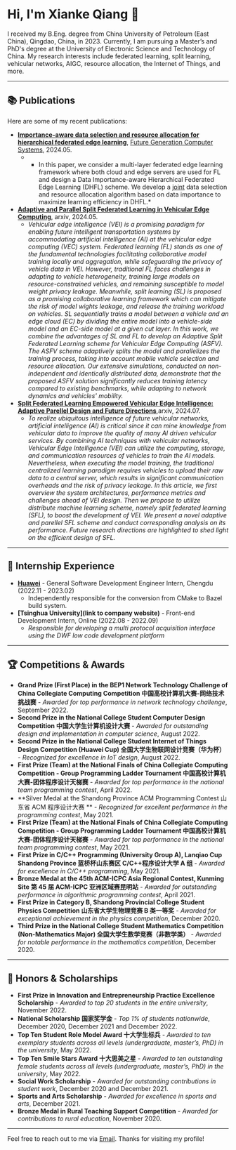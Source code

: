 # Hi, I'm Xianke Qiang 👋

I received my B.Eng. degree from China University of Petroleum (East China), Qingdao, China, in 2023. Currently, I am pursuing a Master’s and PhD's degree at the University of Electronic Science and Technology of China. My research interests include federated learning, split learning, vehicular networks, AIGC, resource allocation, the Internet of Things, and more. 

---

## 📚 Publications

Here are some of my recent publications:

- **[Importance-aware data selection and resource allocation for hierarchical federated edge learning](https://www.sciencedirect.com/science/article/abs/pii/S0167739X23004740)**, [Future Generation Computer Systems](https://www.sciencedirect.com/journal/future-generation-computer-systems), 2024.05. 
  - * In this paper, we consider a multi-layer federated edge learning framework where both cloud and edge servers are used for FL and design a Data Importance-aware Hierarchical Federated Edge Learning (DHFL) scheme. We develop a [joint](https://www.sciencedirect.com/topics/engineering/joints-structural-components) data selection and resource allocation algorithm based on data importance to maximize learning efficiency in DHFL.*
- **[Adaptive and Parallel Split Federated Learning in Vehicular Edge Computing](https://arxiv.org/abs/2405.18707)**, arxiv, 2024.05.
  - *Vehicular edge intelligence (VEI) is a promising paradigm for enabling future intelligent transportation systems by accommodating artificial intelligence (AI) at the vehicular edge computing (VEC) system. Federated learning (FL) stands as one of the fundamental technologies facilitating collaborative model training locally and aggregation, while safeguarding the privacy of vehicle data in VEI. However, traditional FL faces challenges in adapting to vehicle heterogeneity, training large models on resource-constrained vehicles, and remaining susceptible to model weight privacy leakage. Meanwhile, split learning (SL) is proposed as a promising collaborative learning framework which can mitigate the risk of model wights leakage, and release the training workload on vehicles. SL sequentially trains a model between a vehicle and an edge cloud (EC) by dividing the entire model into a vehicle-side model and an EC-side model at a given cut layer. In this work, we combine the advantages of SL and FL to develop an Adaptive Split Federated Learning scheme for Vehicular Edge Computing (ASFV). The ASFV scheme adaptively splits the model and parallelizes the training process, taking into account mobile vehicle selection and resource allocation. Our extensive simulations, conducted on non-independent and identically distributed data, demonstrate that the proposed ASFV solution significantly reduces training latency compared to existing benchmarks, while adapting to network dynamics and vehicles' mobility.*
- **[Split Federated Learning Empowered Vehicular Edge Intelligence: Adaptive Parellel Design and Future Directions](https://arxiv.org/abs/2406.15804)**,arxiv, 2024.07.
  - *To realize ubiquitous intelligence of future vehicular networks, artificial intelligence (AI) is critical since it can mine knowledge from vehicular data to improve the quality of many AI driven vehicular services. By combining AI techniques with vehicular networks, Vehicular Edge Intelligence (VEI) can utilize the computing, storage, and communication resources of vehicles to train the AI models. Nevertheless, when executing the model training, the traditional centralized learning paradigm requires vehicles to upload their raw data to a central server, which results in significant communication overheads and the risk of privacy leakage. In this article, we first overview the system architectures, performance metrics and challenges ahead of VEI design. Then we propose to utilize distribute machine learning scheme, namely split federated learning (SFL), to boost the development of VEI. We present a novel adaptive and parellel SFL scheme and conduct corresponding analysis on its performance. Future research directions are highlighted to shed light on the efficient design of SFL.*

---

## 💼 Internship Experience

- **[Huawei](https://career.huawei.com/reccampportal/portal5/campus-recruitment.html)** - General Software Development Engineer Intern, Chengdu (2022.11 - 2023.02)
  - Independently responsible for the conversion from CMake to Bazel build system.
- **[Tsinghua University](link to company website)** - Front-end Development Intern, Online (2022.08 - 2022.09)
  - *Responsible for developing a multi protocol acquisition interface using the DWF low code development platform*

---

## 🏆 Competitions & Awards

- **Grand Prize (First Place) in the BEP1 Network Technology Challenge of China Collegiate Computing Competition 中国高校计算机大赛-网络技术挑战赛** - *Awarded for top performance in network technology challenge*, September 2022.
- **Second Prize in the National College Student Computer Design Competition 中国大学生计算机设计大赛** - *Awarded for outstanding design and implementation in computer science*, August 2022.
- **Second Prize in the National College Student Internet of Things Design Competition (Huawei Cup) 全国大学生物联网设计竞赛（华为杯）**  - *Recognized for excellence in IoT design*, August 2022.
- **First Prize (Team) at the National Finals of China Collegiate Computing Competition - Group Programming Ladder Tournament 中国高校计算机大赛-团体程序设计天梯赛** - *Awarded for top performance in the national team programming contest*, April 2022.
- **Silver Medal at the Shandong Province ACM Programming Contest 山东省 ACM 程序设计大赛  ** - *Recognized for excellent performance in the programming contest*, May 2021.
- **First Prize (Team) at the National Finals of China Collegiate Computing Competition - Group Programming Ladder Tournament 中国高校计算机大赛-团体程序设计天梯赛** - *Awarded for top performance in the national team programming contest*, May 2021.
- **First Prize in C/C++ Programming (University Group A), Lanqiao Cup Shandong Province 蓝桥杯山东赛区 C/C++程序设计大学 A 组** - *Awarded for excellence in C/C++ programming*, May 2021.
- **Bronze Medal at the 45th ACM-ICPC Asia Regional Contest, Kunming Site 第 45 届 ACM-ICPC 亚洲区域赛昆明站** - *Awarded for outstanding performance in algorithmic programming contest*, April 2021.
- **First Prize in Category B, Shandong Provincial College Student Physics Competition 山东省大学生物理竞赛 B 类一等奖** - *Awarded for exceptional achievement in the physics competition*, December 2020.
- **Third Prize in the National College Student Mathematics Competition (Non-Mathematics Major) 全国大学生数学竞赛（非数学类）** - *Awarded for notable performance in the mathematics competition*, December 2020.

---

## 🏅 Honors & Scholarships

- **First Prize in Innovation and Entrepreneurship Practice Excellence Scholarship** - *Awarded to top 20 students in the entire university*, November 2022.
- **National Scholarship 国家奖学金** - *Top 1% of students nationwide*, December 2020, December 2021 and December 2022.
- **Top Ten Student Role Model Award 十大学生标兵**  - *Awarded to ten exemplary students across all levels (undergraduate, master’s, PhD) in the university*, May 2022.
- **Top Ten Smile Stars Award 十大思美之星** - *Awarded to ten outstanding female students across all levels (undergraduate, master’s, PhD) in the university*, May 2022.
- **Social Work Scholarship** - *Awarded for outstanding contributions in student work*, December 2020 and December 2021.
- **Sports and Arts Scholarship** - *Awarded for excellence in sports and arts*, December 2021.
- **Bronze Medal in Rural Teaching Support Competition** - *Awarded for contributions to rural education*, November 2020.

---

Feel free to reach out to me via [Email](mailto:202321080433@std.uestc.edu.cn). Thanks for visiting my profile!
